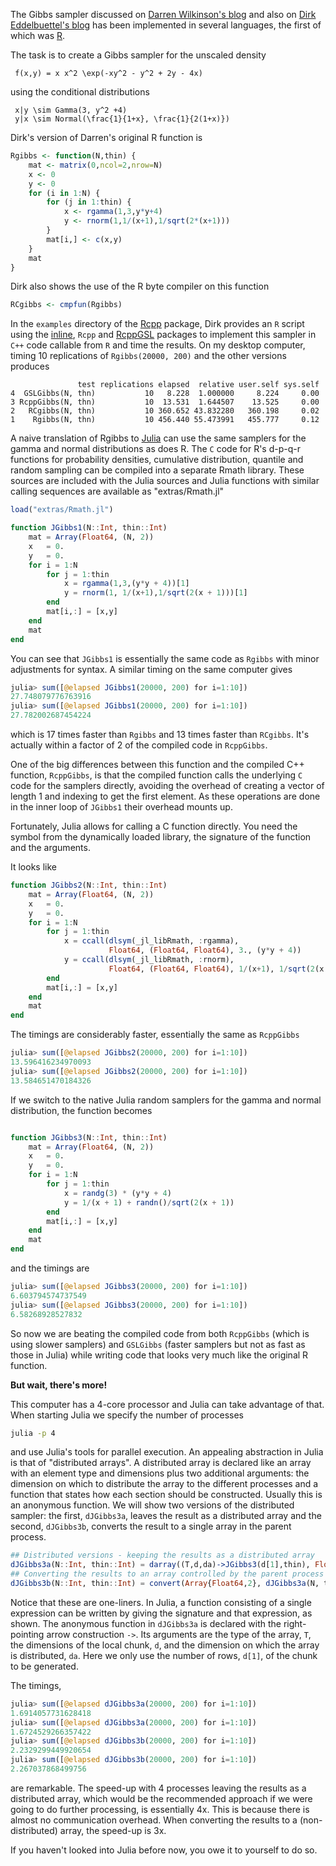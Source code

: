 The Gibbs sampler discussed on [Darren Wilkinson's blog](http://bit.ly/IWhJ52) and also on [Dirk Eddelbuettel's blog](http://dirk.eddelbuettel.com/blog/2011/07/14/) has been implemented in several languages, the first of which was [R](http://www.R-project.org).  

The task is to create a Gibbs sampler for the unscaled density

     f(x,y) = x x^2 \exp(-xy^2 - y^2 + 2y - 4x)

using the conditional distributions

     x|y \sim Gamma(3, y^2 +4)
     y|x \sim Normal(\frac{1}{1+x}, \frac{1}{2(1+x)})

Dirk's version of Darren's original R function is
```r
Rgibbs <- function(N,thin) {
    mat <- matrix(0,ncol=2,nrow=N)
    x <- 0
    y <- 0
    for (i in 1:N) {
        for (j in 1:thin) {
            x <- rgamma(1,3,y*y+4)
            y <- rnorm(1,1/(x+1),1/sqrt(2*(x+1)))
        }
        mat[i,] <- c(x,y)
    }
    mat
}
```
Dirk also shows the use of the R byte compiler on this function
```r
RCgibbs <- cmpfun(Rgibbs)
```
In the `examples` directory of the [Rcpp](http://cran.r-project.org/package=Rcpp) package, Dirk provides an `R` script using the [inline](http://cran.r-project.org/package=inline), `Rcpp` and [RcppGSL](http:/cran.r-project.org) packages to implement this sampler in `C++` code callable from `R` and time the results.  On my desktop computer, timing 10 replications of `Rgibbs(20000, 200)` and the other versions produces
```text
               test replications elapsed  relative user.self sys.self
4  GSLGibbs(N, thn)           10   8.228  1.000000     8.224     0.00
3 RcppGibbs(N, thn)           10  13.531  1.644507    13.525     0.00
2   RCgibbs(N, thn)           10 360.652 43.832280   360.198     0.02
1    Rgibbs(N, thn)           10 456.440 55.473991   455.777     0.12
```

A naive translation of Rgibbs to [Julia](http://julialang.org) can use the same samplers for the gamma and normal distributions as does R.  The `C` code for R's d-p-q-r functions for probability densities, cumulative distribution, quantile and random sampling can be compiled into a separate Rmath library.  These sources are included with the Julia sources and Julia functions with similar calling sequences are available as "extras/Rmath.jl"
```julia
load("extras/Rmath.jl")

function JGibbs1(N::Int, thin::Int)
    mat = Array(Float64, (N, 2))
    x   = 0.
    y   = 0.
    for i = 1:N
        for j = 1:thin
            x = rgamma(1,3,(y*y + 4))[1]
            y = rnorm(1, 1/(x+1),1/sqrt(2(x + 1)))[1]
        end
        mat[i,:] = [x,y]
    end
    mat
end
```

You can see that `JGibbs1` is essentially the same code as `Rgibbs` with minor adjustments for syntax.  A similar timing on the same computer gives
```julia
julia> sum([@elapsed JGibbs1(20000, 200) for i=1:10])
27.748079776763916
julia> sum([@elapsed JGibbs1(20000, 200) for i=1:10])
27.782002687454224
```
which is 17 times faster than `Rgibbs` and 13 times faster than `RCgibbs`.  It's actually within a factor of 2 of the compiled code in `RcppGibbs`.

One of the big differences between this function and the compiled C++ function, `RcppGibbs`, is that the compiled function calls the underlying `C` code for the samplers directly, avoiding the overhead of creating a vector of length 1 and indexing to get the first element.  As these operations are done in the inner loop of `JGibbs1` their overhead mounts up.

Fortunately, Julia allows for calling a C function directly.  You need the symbol from the dynamically loaded library, the signature of the function and the arguments.

It looks like
```julia
function JGibbs2(N::Int, thin::Int)
    mat = Array(Float64, (N, 2))
    x   = 0.
    y   = 0.
    for i = 1:N
        for j = 1:thin
            x = ccall(dlsym(_jl_libRmath, :rgamma),
                      Float64, (Float64, Float64), 3., (y*y + 4))
            y = ccall(dlsym(_jl_libRmath, :rnorm),
                      Float64, (Float64, Float64), 1/(x+1), 1/sqrt(2(x + 1)))
        end
        mat[i,:] = [x,y]
    end
    mat
end
```

The timings are considerably faster, essentially the same as `RcppGibbs`
```julia
julia> sum([@elapsed JGibbs2(20000, 200) for i=1:10])
13.596416234970093
julia> sum([@elapsed JGibbs2(20000, 200) for i=1:10])
13.584651470184326
```

If we switch to the native Julia random samplers for the gamma and normal distribution, the function becomes
```julia

function JGibbs3(N::Int, thin::Int)
    mat = Array(Float64, (N, 2))
    x   = 0.
    y   = 0.
    for i = 1:N
        for j = 1:thin
            x = randg(3) * (y*y + 4)
            y = 1/(x + 1) + randn()/sqrt(2(x + 1))
        end
        mat[i,:] = [x,y]
    end
    mat
end
```
and the timings are
```julia
julia> sum([@elapsed JGibbs3(20000, 200) for i=1:10])
6.603794574737549
julia> sum([@elapsed JGibbs3(20000, 200) for i=1:10])
6.58268928527832
```

So now we are beating the compiled code from both `RcppGibbs` (which is using slower samplers) and `GSLGibbs` (faster samplers but not as fast as those in Julia) while writing code that looks very much like the original R function.

**But wait, there's more!**

This computer has a 4-core processor and Julia can take advantage of that.  When starting Julia we specify the number of processes
```bash
julia -p 4
```
and use Julia's tools for parallel execution.  An appealing abstraction in Julia is that of "distributed arrays".  A distributed array is declared like an array with an element type and dimensions plus two additional arguments: the dimension on which to distribute the array to the different processes and a function that states how each section should be constructed.  Usually this is an anonymous function.  We will show two versions of the distributed sampler: the first, `dJGibbs3a`, leaves the result as a distributed array and the second, `dJGibbs3b`, converts the result to a single array in the parent process.

```julia
## Distributed versions - keeping the results as a distributed array
dJGibbs3a(N::Int, thin::Int) = darray((T,d,da)->JGibbs3(d[1],thin), Float64, (N, 2), 1)
## Converting the results to an array controlled by the parent process
dJGibbs3b(N::Int, thin::Int) = convert(Array{Float64,2}, dJGibbs3a(N, thin))
```

Notice that these are one-liners.  In Julia, a function consisting of a single expression can be written by giving the signature and that expression, as shown.  The anonymous function in `dJGibbs3a` is declared with the right-pointing arrow construction `->`.  Its arguments are the type of the array, `T`, the dimensions of the local chunk, `d`, and the dimension on which the array is distributed, `da`.  Here we only use the number of rows, `d[1]`, of the chunk to be generated.

The timings,
```julia
julia> sum([@elapsed dJGibbs3a(20000, 200) for i=1:10])
1.6914057731628418
julia> sum([@elapsed dJGibbs3a(20000, 200) for i=1:10])
1.6724529266357422
julia> sum([@elapsed dJGibbs3b(20000, 200) for i=1:10])
2.2329299449920654
julia> sum([@elapsed dJGibbs3b(20000, 200) for i=1:10])
2.267037868499756
```
are remarkable.  The speed-up with 4 processes leaving the results as a distributed array, which would be the recommended approach if we were going to do further processing, is essentially 4x.  This is because there is almost no communication overhead.  When converting the results to a (non-distributed) array, the speed-up is 3x.

If you haven't looked into Julia before now, you owe it to yourself to do so.
